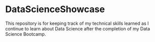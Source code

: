 # DataScienceShowcase
This repository is for keeping track of my technical skills learned as I continue to learn about Data Science after the completion of my Data Science Bootcamp.
